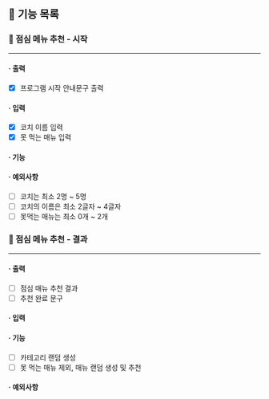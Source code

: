 ## 🚀 기능 목록

### 🔽 점심 메뉴 추천 - 시작

***

#### · 출력

- [x] 프로그램 시작 안내문구 출력

#### · 입력
- [x] 코치 이름 입력
- [x] 못 먹는 매뉴 입력
#### · 기능
#### · 예외사항
- [ ] 코치는 최소 2명 ~ 5명
- [ ] 코치의 이름은 최소 2글자 ~ 4글자
- [ ] 못먹는 매뉴는 최소 0개 ~ 2개

### 🔽 점심 메뉴 추천 - 결과

***

#### · 출력

- [ ] 점심 매뉴 추천 결과
- [ ] 추천 완료 문구

#### · 입력
#### · 기능

- [ ] 카테고리 랜덤 생성
- [ ] 못 먹는 매뉴 제외, 매뉴 랜덤 생성 및 추천

#### · 예외사항

  <br>
